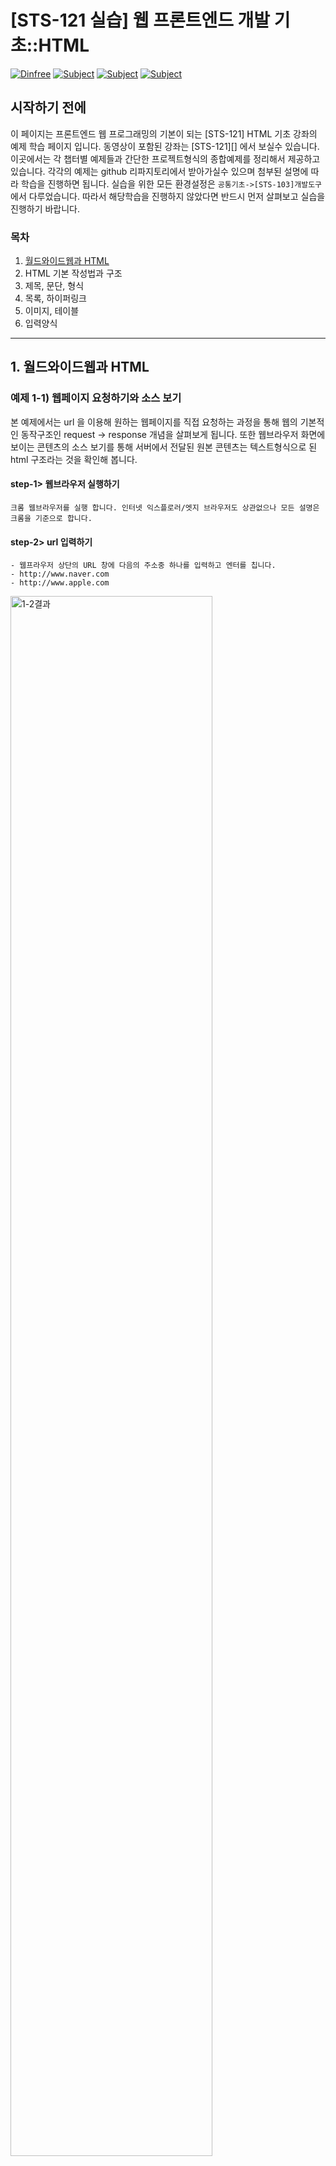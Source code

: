 
# [STS-121 실습] 웹 프론트엔드 개발 기초::HTML

[![Dinfree][din-badge]][din-url]
[![Subject][html-badge]][din-url]
[![Subject][css-badge]][din-url]
[![Subject][js-badge]][din-url]

## 시작하기 전에
이 페이지는 프론트엔드 웹 프로그래밍의 기본이 되는 [STS-121] HTML 기초 강좌의 예제 학습 페이지 입니다. 동영상이 포함된 강좌는 [STS-121][] 에서 보실수 있습니다. 이곳에서는 각 챕터별 예제들과 간단한 프로젝트형식의 종합예제를 정리해서 제공하고 있습니다. 각각의 예제는 github 리파지토리에서 받아가실수 있으며 첨부된 설명에 따라 학습을 진행하면 됩니다. 실습을 위한 모든 환경설정은 `공통기초->[STS-103]개발도구` 에서 다루었습니다. 따라서 해당학습을 진행하지 않았다면 반드시 먼저 살펴보고 실습을 진행하기 바랍니다.

### 목차
1. [월드와이드웹과 HTML](#index1)
2. HTML 기본 작성법과 구조
3. 제목, 문단, 형식
4. 목록, 하이퍼링크
5. 이미지, 테이블
6. 입력양식

---

<a id="index1"></a>
## 1. 월드와이드웹과 HTML
### 예제 1-1) 웹페이지 요청하기와 소스 보기
본 예제에서는 url 을 이용해 원하는 웹페이지를 직접 요청하는 과정을 통해 웹의 기본적인 동작구조인 request -> response 개념을 살펴보게 됩니다. 또한 웹브라우저 화면에 보이는 콘텐츠의 소스 보기를 통해 서버에서 전달된 원본 콘텐츠는 텍스트형식으로 된 html 구조라는 것을 확인해 봅니다.

#### step-1> 웹브라우저 실행하기
```
크롬 웹브라우저를 실행 합니다. 인터넷 익스플로러/엣지 브라우저도 상관없으나 모든 설명은 크롬을 기준으로 합니다.
```
#### step-2> url 입력하기
```
- 웹프라우저 상단의 URL 창에 다음의 주소중 하나를 입력하고 엔터를 칩니다.
- http://www.naver.com
- http://www.apple.com
```

<img alt="1-2결과" src="img/1-2.gif" width="80%">


#### step-3> 소스 보기
```
- 웹브라우저 화면에서 오른쪽 마우스를 눌러 페이지 소스보기를 선택합니다.
- 보이는 텍스트들이 현재 화면을 구성하고 있는 html 소소 입니다.
```

<img alt="1-1결과" src="img/1-1.gif" width="80%">


## 2. HTML 기본 작성법과 구조
### 예제 2-1) HTML 기본문서 작성과 실행하기
본 예제에서는 HTML 파일을 생성하고 HTML 문서의 기본 구조를 작성해 봅니다. 앞으로 진행되는 모든 예제는 별도의 폴더를 생성해 관리할 수 있도로 합니다. github repository 에는 `example/sts-121-html`, `example/sts-122-css`, `example/sts-123-js` 로 구분되어 있습니다. Visual Studio Code 에서는 example 폴더를 오픈해서 사용하면 됩니다.

#### step-1> Visual Studio Code 실행
```
- HTML 문서 작성을 위해 Visual Studio Code 를 실행 합니다. 만일 설치하지 않았다면 공통기초->[STS-103]개발도구 를 참고하기 바랍니다.
- Visual Studio Code 는 공통기초->[STS-103]개발도구 에서 설명한것 처럼 영어 언어 설정으로 사용합니다.
- 미리 생성해둔 예제폴더를 Open Folder 버튼을 이용해 오픈한 다음 New file 버튼을 클릭해 새로운 파일을 생성하고 2-1.html 이라 이름을 입력합니다.
```

#### step-2> html 소스코드 작성(2-1.html)
다음과 같이 html 코드를 작성합니다. 들여쓰기는 프로그램 소스 작성시 가독성 향상을 위해 중요한 요소 이므로 탭 키를 이용해 반드시 들여쓰기를 하 수 있도록 합니다.
```html
<!doctype html>
<html>
    <head>
        <title>2-1.html</title>
    </head>
    <body>
        <H2>2-1.html</H2>
        <HR>
        example 2-1.html
    </body>
</html>
```

#### step-3> 실행 및 결과 확인
파일을 선택후 오른쪽 마우스를 눌러 open in browser 메뉴를 선택해 브라우저에서 실행결과를 확인 합니다. 메뉴가 보이지 않을 경우 `공통기초->[STS-103]개발도구` 를 다시 참조해 해당 플러그인을 설치후 진행하기 바랍니다.

<img alt="2-1결과" src="img/2-1.gif" width="80%">


## 3. 제목, 문단, 형식
### 예제 3-1) 제목과 문단으로 웹 문서 작성
본 예제에서는 `<h1>`부터 `<h6>`까지 있는 다양한 h태그들과 문단을 나타내는 `<p>`태그 및 개행을 하는 `<br>`태그를 이용하여 웹 문서를 작성해봅니다.




#### step-1> html 소스코드 작성 (3-1.html)
New file 버튼을 클릭해 새로운 파일을 생성해 3-1.html 이라 이름을 입력하고 다음과 같이 html 코드를 작성합니다. 본문 내의 연속된 공백 및 줄바꿈을 HTML에서 어떻게 처리하는지 확인하기 위해 아래와 같이 코드를 작성합니다.


```html
<!doctype html>
<html> 
    <head>
        <title>3-1.html</title>
    </head>
    <body>
        <h1>3-1.html</h1>
        <h3>html example</h2>
        
        <p>hello world</p>
        <p>hello

                     world
        </p>
        <p>hello<br>world</p>
        
    </body>
</html>
```
#### step-2> 실행 및 결과 확인
파일을 선택후 오른쪽 마우스를 눌러 open in browser 메뉴를 선택해 브라우저에서 실행결과를 확인 합니다.<br>아래 결과와 같이 HTML에서는 본문 내에서 연속된 공백이나 줄 바꿈은 하나의 공백으로 처리합니다.

<img alt="3-1결과" src="img/3-1.png" width="30%">


### 예제 3-2) 텍스트 관련 태그들
본 예제에서는 텍스트 관련 태그들에는 무엇이 있는지 살펴보고, 각 태그들에 의해 텍스트가 어떻게 변하는지를 살펴봅니다.

#### step-1> html 소스코드 작성 (3-2.html)
New file 버튼을 클릭해 새로운 파일을 생성해 3-2.html 이라 이름을 입력하고 다음과 같이 html 코드를 작성합니다.


```html
<!doctype html>
<html> 
    <head>
        <title>3-2.html</title>
    </head>
    <body>
        <b>bold text</b><br>
        <strong>strong text</strong><br>
        <i>italic text</i><br>
        <em>emphasized text</em><br>
        <mark>mark text</mark><br>
        <small>small text</small><br>
        <del>deleted text</del><br>
        <ins>inserted text</ins><br>
        <sub>subscript text</sub><br>
        <sup>superscript text</sup>
    </body>
</html>
```
#### step-2> 실행 및 결과 확인
파일을 선택후 오른쪽 마우스를 눌러 open in browser 메뉴를 선택해 브라우저에서 실행결과를 확인 합니다.

<img alt="3-2결과" src="img/3-2.png" width="30%">

## 4. 목록, 하이퍼링크
### 예제 4-1) 목록 만들기
본 예제에서는 순서가 있는 목록과 순서가 없는 목록, 두 가지를 작성해봅니다. 또한 `type`속성을 이용하면 리스트가 어떻게 바뀌는지 확인해봅니다. 



#### step-1> html 소스코드 작성 (4-1.html)
예제 4-1은 여러가지 음료를 리스트를 통해 보여주는 코드입니다. 4-1.html 파일을 생성하고 순서 있는 목록과 순서 없는 목록, 두 가지로 표현해보기 위해 다음과 같이 코드를 작성합니다.

```html
<!doctype html>
<html> 
    <head>
        <title>4-1.html</title>
    </head>
    <body>
        <h2>Unordered List</h2>
        <ul>
        <li>Coffee</li>
        <li>Tea</li>
        <li>Milk</li>
        </ul>  

        <h2>Ordered List</h2>
        <ol>
        <li>Coffee</li>
        <li>Tea</li>
        <li>Milk</li>
        </ol> 
    </body>
</html>
```
#### step-2> 실행 및 결과 확인
브라우저에서 실행결과를 확인 합니다. 아래와 같이 `<ul>`은 순서가 없는 리스트가 만들어지고, `<ol>`은 순서가 있는 리스트가 만들어지는 것을 확인할 수 있습니다.

<img alt="4-1-1결과" src="img/4-1.png" width="30%">

#### step-3> type 속성 추가
순서 있는 목록의 순서 표기법을 변경해보기 위해, 위에서 작성한 4-1.html의 코드를 아래처럼 수정합니다.

```html
<h2>Ordered List</h2>
<ol type="A">
<li>Coffee</li>
<li>Tea</li>
<li>Milk</li>
</ol> 
```

#### step-4> 실행 및 결과 확인
브라우저에서 실행결과를 확인 합니다. 아래 그림처럼 1,2,3이였던 순서가 A,B,C로 바뀐 것을 확인 할 수 있습니다. 

<img alt="4-1-3결과" src="img/4-2.png" width="30%">


### 예제 4-2) 하이퍼링크 사용하기
본 예제에서는 `<a>`태그를 통해 하이퍼링크를 사용해봅니다. `<a>`태그의 기본적인 사용법을 살표보고 `target`속성에 대해 알아봅니다.



#### step-1> html 소스코드 작성 (4-2.html)
예제 4-2는 가천대학교로 연결하는 하이퍼링크를 만들어보는 코드입니다. 4-2.html 파일을 생성하고 하이퍼링크를 만들기 위해 다음과 같이 html 코드를 작성합니다.

```html
<!doctype html>
<html> 
    <head>
        <title>4-2.html</title>
    </head>
    <body>
        <a href="http://www.gachon.ac.kr">Gachon</a>
    </body>
</html>
```
#### step-2> 실행 및 결과 확인
브라우저에서 실행결과를 확인 합니다. 

<img alt="4-2결과" src="img/4-2.gif" width="60%">

#### step-3> target 속성 추가
target 속성을 추가하여 링크가 열리는 위치를 변경하고자 합니다. 새로운 탭에서 열리게 하기위해, 위에서 작성한 4-2.html의 코드를 아래처럼 수정합니다.

```html
<a href="http://www.gachon.ac.kr" target="_blank">Gachon</a>
```

#### step-4> 실행 및 결과 확인
파일을 선택후 오른쪽 마우스를 눌러 open in browser 메뉴를 선택해 브라우저에서 실행결과를 확인 합니다. `target`속성은 연결된 문서를 열 위치를 지정합니다. `_blank`로 지정을 해둘 경우, 새로운 탭에서 열리게 됩니다..

<img alt="4-3결과" src="img/4-3.gif" width="60%">

### 예제 4-3) 책갈피
본 예제에서는 `<a>`태그를 통해 본문 내에서 특정한 위치로 이동하는 책갈피 기능을 사용해봅니다.



#### step-1> html 소스코드 작성 (4-3.html)
예제 4-3은 커피숍 메뉴판에서 원하는 항목으로 이동시켜주는 책갈피 기능을 만들어보는 코드입니다. 4-3.html 파일을 생성하고 `<ul>`을 통해 메뉴판을 만들고 `<a>`태그를 이용하여 책갈피 기능을 만들기 위해 다음과 같이 html 코드를 작성합니다.

```html
<!doctype html>
<html> 
    <head>
        <title>4-3.html</title>
    </head>
    <body>
        <h1>Menu</h1>
        <a href="#index1">Coffee</a><br>
        <a href="#index2">Cake</a><br>
        <a href="#index3">Juice</a><br>

        
        <h2 id="index1">Menu01::Coffee</h2>
        <ul>
            <li>Americano</li>
            <li>Cappuccino</li>
            <li>Cafe latte</li>
        </ul>
        
        <h2 id="index2">Menu02::Cake</h2>
        <ul>
            <li>Carrot cake</li>
            <li>black tea cake</li>
            <li>Strawberry shortcake</li>
        </ul>
        
        <h2 id="index3">Menu03::Juice</h2>
        <ul>
            <li>orange</li>
            <li>grape</li>
            <li>watermelon</li>
        </ul>

    </body>
</html>
```
#### step-2> 실행 및 결과 확인
브라우저에서 실행결과를 확인 합니다. 화면이 클 경우, 특정 위치로 이동하는 것이 보이지 않을 수 있습니다. 창을 작게 줄여서 확인하도록 합니다.

<img alt="4-2결과" src="img/4-4.gif" width="60%">



## 5. 이미지, 테이블
### 예제 5-1) 이미지 추가 및 속성
본 예제에서는 `<img>`태그를 통해 이미지를 삽입합니다. 인터넷에 있는 이미지를 이미지 주소를 통해 본문에 추가해보고 크기를 조정해봅니다. 또한 alt 속성을 직접 사용해보고 어떻게 나타나는지 확인합니다.


#### step-1> 이미지 준비
웹 사이트에서 원하는 이미지를 찾습니다. 원하는 이미지를 좌클릭하고 이미지 주소 복사를 클릭해 이미지의 주소를 복사합니다.

<img alt="5-1결과" src="img/5-1.gif" width="80%">


#### step-2> html 소스코드 작성 (5-1.html)
5-1.html 파일을 생성하고 이미지를 본문에 추가하기 위해 다음과 같이 코드를 작성합니다. `img`태그의 `src`속성에는 복사해두었던 이미지의 주소를 넣어줍니다.


```html
<!doctype html>
<html> 
    <head>
        <title>5-1.html</title>
    </head>
    <body>
        <img src="https://t1.daumcdn.net/cfile/tistory/17441F41509D287F03">
    </body>
</html>
```
#### step-3> 실행 및 결과 확인
브라우저에서 실행결과를 확인 합니다.

<img alt="3-1결과" src="img/5-2.png" width="40%">

#### step-4> 이미지 크기 조절
이미지의 크기를 임의적으로 조절해봅니다. 높이와 너비의 조절을 위해 위에서 작성한 4-2.html의 코드를 아래처럼 수정합니다.

```html
<img src="https://t1.daumcdn.net/cfile/tistory/17441F41509D287F03" width="100px" height="100px">
```

#### step-5> 실행 및 결과 확인
브라우저에서 실행결과를 확인 합니다. 아래와 같이 이미지의 크기가 줄어든 것을 확인 할 수 있습니다.

<img alt="3-1결과" src="img/5-3.png" width="40%">

#### step-6> alt 속성 적용
위에서 작성한 4-2.html의 코드를 아래처럼 수정합니다. `alt`속성의 적용 여부를 확인하기 위해 이미지의 주소를 일부로 틀리게 설정해봅시다.

```html
<img src="https://XXX" alt="가천대 로고">
```

#### step-7> 실행 및 결과 확인
브라우저에서 실행결과를 확인 합니다. 이미지가 오류 등으로 인해 보여지지 않을 경우, `alt`속성의 값이 이미지 대신 표시됩니다.

<img alt="3-1결과" src="img/5-4.png" width="40%">

### 예제 5-2) 로컬 이미지 추가
본 예제에서는 컴퓨터에 저장되어있는 로컬이미지를 본문에 추가해봅니다.

#### step-1> img 폴더 생성하기
```
예제 폴더 안에 이름이 img 인 폴더를 하나 생성합니다.
```
#### step-2> img 폴더안에 이미지 저장하기
```
원하는 이미지를 img 폴더 안에 저장합니다.
```
#### step-3> html 소스코드 작성 (5-2.html)
5-2.html 파일을 생성하고 이미지를 본문에 추가하기 위해 다음과 같이 코드를 작성합니다. `img`태그의 `src`속성에는 저장한 이미지의 상대 경로를 입력합니다. 아래 코드의 경로는 현재 작업중인 5-2.html 파일을 기준으로 img폴더 안에 있는 sample.png 파일을 의미합니다.


```html
<!doctype html>
<html> 
    <head>
        <title>5-2.html</title>
    </head>
    <body>
        <img src="img/sample.png">
    </body>
</html>
```
#### step-4> 실행 및 결과 확인
브라우저에서 실행결과를 확인 합니다.

<img alt="3-1결과" src="img/5-5.png" width="60%">


### 예제 5-3) 테이블 만들기
본 예제에서는 `<table>`태그 및 `<td>`, `<tr>`, `<th>` 태그들을 이용하여 테이블을 만들어봅니다.

#### step-1> html 소스코드 작성 (5-3.html)
예제 5-3은 인적사항이 정리되어 있는 테이블을 작성하는 코드입니다. 5-3.html 파일을 생성하고 `<table>`을 통해 테이블을 만들고 `<tr>`태그를 이용하여 테이블의 행을, `<td>`태그를 이용하여 각 행의 요소를 생성하기 위해 다음과 같이 html 코드를 작성합니다.

```html
<!doctype html>
<html>
    <head>
        <title>5-3.html</title>
    </head>
    <body>
        <table>
            <tr>
                <th>no.</th>
                <th>name</th>
                <th>email</th>
                <th>tel</th>
            </tr>
            <tr>
                <td>1</td>
                <td>James Kang</td>
                <td>james@gachon.ac.kr</td>
                <td>010-1234-1234</td>
            </tr>
            <tr>
                <td>2</td>
                <td>Justin Born</td>
                <td>justin@google.com</td>
                <td>010-9876-1234</td>
            </tr>
            <tr>
                <td>3</td>
                <td>Mariata Kumba</td>
                <td>kumba@amazon.com</td>
                <td>010-2222-3333</td>
            </tr>
            <tr>
                <td>4</td>
                <td>Mola Landa</td>
                <td>mola@naver.com</td>
                <td>010-4444-5555</td>
            </tr>
        </table>
    </body>
</html>
```

#### step-2> 실행 및 결과 확인
브라우저에서 실행결과를 확인 합니다. 

<img alt="5-3결과" src="img/5-6.png" width="60%">

#### step-3> 테두리 만들기
테이블을 더 보기 좋게 하기 위해서 테두리를 추가해봅시다. 테두리를 만들기위해 작성한 5-3.html의 코드를 아래처럼 수정합니다.

```html
<table border="1">
```

#### step-4> 실행 및 결과 확인
브라우저에서 실행결과를 확인 합니다. 

<img alt="5-3결과" src="img/5-7.png" width="60%">

#### step-5> 테이블 병합하기
1번의 email과 tel을 하나의 칸으로, no.의 2번과 3번을 하나의 칸으로 합쳐보려고 합니다. 
작성한 5-3.html의 코드를 아래처럼 수정합니다.

```html
<tr>
    <td>1</td>
    <td>James Kang</td>
    <td colspan="2">james@gachon.ac.kr,010-1234-1234</td>
</tr>
<tr>
    <td rowspan="2">2</td>
    <td>Justin Born</td>
    <td>justin@google.com</td>
    <td>010-9876-1234</td>
</tr>
<tr>
    <td>Mariata Kumba</td>
    <td>kumba@amazon.com</td>
    <td>010-2222-3333</td>
</tr>        
```

#### step-6> 실행 및 결과 확인
브라우저에서 실행결과를 확인 합니다. 

<img alt="5-3결과" src="img/5-8.png" width="60%">

### 예제 5-4) 테이블 병합 연습
본 예제에서는 `colspan`과 `rowspan`을 사용해 테이블을 병합하는 것을 중점적으로 연습해봅니다.

#### step-1> html 소스코드 작성 (5-4.html)
예제 5-4는 테이블을 병합하는 코드입니다. 5-4.html 파일을 생성하고 병합을 하기 전 기본적인 테이블 구조를 잡아주기 위해 다음과 같이 html 코드를 작성합니다.

```html
<!doctype html>
<html>
    <head>
        <title>5-4.html</title>
    </head>
    <body>
        <table border=1 width=300 height=300>
            <tr>
                <td>1</td>
                <td>2</td>
                <td>3</td>
                <td>4</td>
            </tr>
            <tr>
                <td>5</td>
                <td>6</td>
                <td>7</td>
                <td>8</td>
            </tr>
            <tr>
                <td>9</td>
                <td>10</td>
                <td>11</td>
                <td>12</td>
            </tr>
        </table>
    </body>
</html>
```


#### step-2> 실행 및 결과 확인
브라우저에서 실행결과를 확인 합니다. 

<img alt="5-4결과" src="img/5-9.png" width="40%">


#### step-3> 행 병합
위 테이블의 3번과 7번을 하나의 칸으로 합치고 그 안에 3이라 적어넣고, 8번과 12번을 합치고 그 안에 6을 적어 넣어봅시다. 
작성한 5-3.html의 코드를 아래처럼 수정합니다.

```html
<tr>
    <td>1</td>
    <td>2</td>
    <td rowspan=2>3</td>
    <td>4</td>
</tr>
<tr>
    <td>5</td>
    <td>5</td>
    <td rowspan=2>6</td>
</tr>
<tr>
    <td>7</td>
    <td>8</td>
    <td>9</td>
</tr>
```

#### step-4> 실행 및 결과 확인
브라우저에서 실행결과를 확인 합니다. 

<img alt="5-4결과" src="img/5-10.png" width="40%">

#### step-5> 열 병합
위 테이블의 2개의 5번을 하나의 칸으로 합쳐 그 안에 5라 적어넣고, 8번과 9번을 합쳐 그 안에 8이라 적어넣어봅니다.
작성한 5-3.html의 코드를 아래처럼 수정합니다.

```html
<tr>
    <td colspan=2>5</td>
    <td rowspan=2>6</td>
</tr>
<tr>
    <td>7</td>
    <td colspan=2>8</td>
</tr>
```

#### step-6> 실행 및 결과 확인
브라우저에서 실행결과를 확인 합니다. 

<img alt="5-4결과" src="img/5-11.png" width="40%">


## 6. 입력양식
### 예제 6-1) 검색창 만들기
본 예제에서는 `form`을 이용하여 text입력창과 제출버튼으로 이루어진 검색창을 만들어봅니다.

#### step-1> html 소스코드 작성 (6-1.html)
예제 6-1은 검색창을 만드는 코드입니다. 6-1.html 파일을 생성하고 `form`태그 안에 `<input type="text">`로 텍스트 입력란을, `<input type="submit">`로 전송 버튼을 만들기위해 다음과 같이 html 코드를 작성합니다.

```html
<!doctype html>
<html>
    <head>
        <title>6-1.html</title>
    </head>
    <body>
        <form action=""> 
        search: <input type="text">
        <input type="submit" value="search">
        </form>
    </body>
</html>
```


#### step-2> 실행 및 결과 확인
브라우저에서 실행결과를 확인 합니다. 

<img alt="6-1결과" src="img/6-1.png" width="40%">


### 예제 6-2) 신청서 만들기
본 예제에서는 테이블 및 입력양식을 이용하여 신청서를 만들어봅니다.

#### step-1> html 소스코드 작성 (6-2.html)
예제 6-2은 신청서를 만드는 코드입니다. 6-2.html 파일을 생성하고 테이블로 레이아웃을 잡고 다양한 input 태그를 이용하여 신청서를 만들기위해 다음과 같이 html 코드를 작성합니다.

```html
<!doctype html>
<html>
    <head>
        <title>6-2.html</title>
    </head>
    <body>
        <table border=0>
            <tr>
                <td>
                    <form>
                    First name:<br>  
                    <input type="text" name="fname"><br>  
                    Last name:<br>  
                    <input type="text" name="lname"><br>
                    Email:<br>
                    <input type="email" name="email"><br>
                    Gender: <input type="radio" name="gender">Male, <input type="radio" name="gender">Female <br>
                    Favorite : <input type="checkbox" name="fav">HTML, <input type="checkbox" name="fav">Java, <input type="checkbox" name="fav">PHP<br>
                    University : <select>
                        <option>Gachon University</option>
                        <option>Korea University</option>
                        <option>Yeonsei University</option>
                        <option>Seoul University</option>
                    </select>
                    <br>
                    Color: <input type="color"> <br>
                    Date: <input type="date"> <br>
                    <br><br>
                    <input type="submit" value="Registration">
                    </form>
                </td>
            </tr>
        </table>
    </body>
</html>
```


#### step-2> 실행 및 결과 확인
브라우저에서 실행결과를 확인 합니다. 

<img alt="6-2결과" src="img/6-2.png" width="40%">


[din-badge]:https://img.shields.io/badge/dinfree-edu-orange.svg
[din-url]:https://github.com/dinfree
[css-badge]:https://img.shields.io/badge/frontend-css-ff69b4.svg
[html-badge]:https://img.shields.io/badge/frontend-html-brightgreen.svg
[js-badge]:https://img.shields.io/badge/frontend-javascript-red.svg
